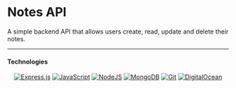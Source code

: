 # Notes API

A simple backend API that allows users create, read, update and delete their notes.

***

#### Technologies
<div align="center">

  <a href="">![Express.js](https://img.shields.io/badge/express.js-%23404d59.svg?style=for-the-badge&logo=express&logoColor=%2361DAFB)</a>
  <a href="">![JavaScript](https://img.shields.io/badge/javascript-%23323330.svg?style=for-the-badge&logo=javascript&logoColor=%23F7DF1E)</a>
  <a href="">![NodeJS](https://img.shields.io/badge/node.js-6DA55F?style=for-the-badge&logo=node.js&logoColor=white)</a>
  <a href="">![MongoDB](https://img.shields.io/badge/MongoDB-%234ea94b.svg?style=for-the-badge&logo=mongodb&logoColor=white)</a>
  <a href="">![Git](https://img.shields.io/badge/git-%23F05033.svg?style=for-the-badge&logo=git&logoColor=white)</a>
  <a href="">![DigitalOcean](https://img.shields.io/badge/DigitalOcean-%230167ff.svg?style=for-the-badge&logo=digitalOcean&logoColor=white)</a>
  
</div>



